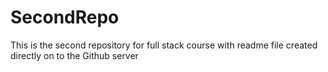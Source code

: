 # SecondRepo
This is the second repository for full stack course with readme file created directly on to the Github server
